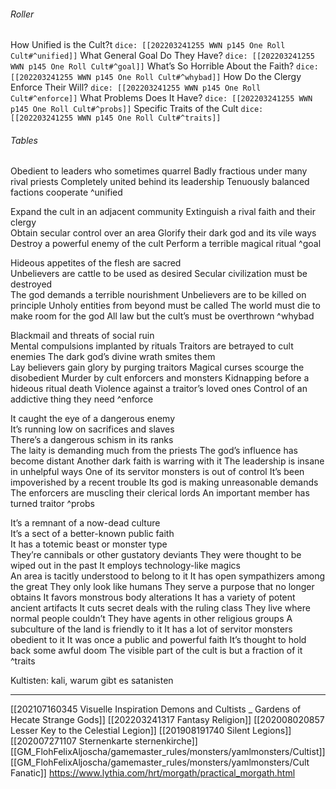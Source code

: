 ###### Roller
How Unified is the Cult?t  `dice: [[202203241255 WWN p145 One Roll Cult#^unified]]`
What General Goal Do They Have?   `dice: [[202203241255 WWN p145 One Roll Cult#^goal]]`
What’s So Horrible About the Faith?    `dice: [[202203241255 WWN p145 One Roll Cult#^whybad]]`
How Do the Clergy Enforce Their Will?  `dice: [[202203241255 WWN p145 One Roll Cult#^enforce]]`
What Problems Does It Have?   `dice: [[202203241255 WWN p145 One Roll Cult#^probs]]`
Specific Traits of the Cult  `dice: [[202203241255 WWN p145 One Roll Cult#^traits]]`
###### Tables
Obedient to leaders who sometimes quarrel 
Badly fractious under many rival priests
Completely united behind its leadership
Tenuously balanced factions cooperate
^unified
 

Expand the cult in an adjacent community
Extinguish a rival faith and their clergy  
Obtain secular control over an area
Glorify their dark god and its vile ways
Destroy a powerful enemy of the cult
Perform a terrible magical ritual
^goal
 

Hideous appetites of the flesh are sacred  
Unbelievers are cattle to be used as desired 
Secular civilization must be destroyed  
The god demands a terrible nourishment
Unbelievers are to be killed on principle
Unholy entities from beyond must be called
The world must die to make room for the god
All law but the cult’s must be overthrown
^whybad
 

Blackmail and threats of social ruin  
Mental compulsions implanted by rituals 
Traitors are betrayed to cult enemies
The dark god’s divine wrath smites them  
Lay believers gain glory by purging traitors
Magical curses scourge the disobedient
Murder by cult enforcers and monsters
Kidnapping before a hideous ritual death
Violence against a traitor’s loved ones
Control of an addictive thing they need
^enforce
 

It caught the eye of a dangerous enemy  
It’s running low on sacrifices and slaves  
There’s a dangerous schism in its ranks  
The laity is demanding much from the priests
The god’s influence has become distant 
Another dark faith is warring with it
The leadership is insane in unhelpful ways
One of its servitor monsters is out of control
It’s been impoverished by a recent trouble
Its god is making unreasonable demands
The enforcers are muscling their clerical lords
An important member has turned traitor
^probs
 



It’s a remnant of a now-dead culture  
It’s a sect of a better-known public faith  
It has a totemic beast or monster type  
They’re cannibals or other gustatory deviants
They were thought to be wiped out in the past 
It employs technology-like magics  
An area is tacitly understood to belong to it
It has open sympathizers among the great
They only look like humans
They serve a purpose that no longer obtains
It favors monstrous body alterations
It has a variety of potent ancient artifacts
It cuts secret deals with the ruling class
They live where normal people couldn’t
They have agents in other religious groups
A subculture of the land is friendly to it
It has a lot of servitor monsters obedient to it
It was once a public and powerful faith
It’s thought to hold back some awful doom
The visible part of the cult is but a fraction of it
^traits


Kultisten: kali, warum gibt es satanisten

---
[[202107160345 Visuelle Inspiration Demons and Cultists _ Gardens of Hecate Strange Gods]]
[[202203241317 Fantasy Religion]]
[[202008020857 Lesser Key to the Celestial Legion]]
[[201908191740 Silent Legions]]
[[202007271107 Sternenkarte sternenkirche]]
[[GM_FlohFelixAljoscha/gamemaster_rules/monsters/yamlmonsters/Cultist]]
[[GM_FlohFelixAljoscha/gamemaster_rules/monsters/yamlmonsters/Cult Fanatic]]
https://www.lythia.com/hrt/morgath/practical_morgath.html